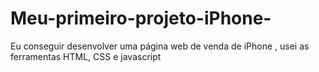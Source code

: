 # Meu-primeiro-projeto-iPhone-
Eu conseguir desenvolver uma página web de venda de iPhone , usei as ferramentas HTML, CSS e javascript 
